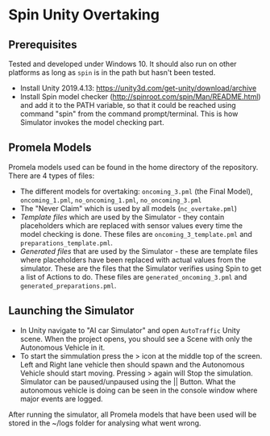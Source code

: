 # Spin Unity Overtaking

## Prerequisites

Tested and developed under Windows 10. It should also run on other platforms as long as `spin` is in the path but hasn't been tested.

 - Install Unity 2019.4.13: https://unity3d.com/get-unity/download/archive
 - Install Spin model checker (http://spinroot.com/spin/Man/README.html) and add it to the PATH variable, so that it could be reached using command "spin" from the command prompt/terminal. This is how Simulator invokes the model checking part.

## Promela Models
Promela models used can be found in the home directory of the repository. There are 4 types of files:
* The different models for overtaking: `oncoming_3.pml` (the Final Model), `oncoming_1.pml`, `no_oncoming_1.pml`, `no_oncoming_3.pml`
* The "Never Claim" which is used by all models (`nc_overtake.pml`)
* *Template files* which are used by the Simulator - they contain placeholders which are replaced with sensor values every time the model checking is done. These files are `oncoming_3_template.pml` and `preparations_template.pml`.
* *Generated files* that are used by the Simulator - these are template files where placeholders have been replaced with actual values from the simulator. These are the files that the Simulator verifies using Spin to get a list of Actions to do. These files are `generated_oncoming_3.pml` and `generated_preparations.pml`.

## Launching the Simulator

 - In Unity navigate to "AI car Simulator" and open `AutoTraffic` Unity scene. When the project opens, you should see a Scene with only the Autonomous Vehicle in it.
 - To start the simmulation press the > icon at the middle top of the screen. Left and Right lane vehicle then should spawn and the Autonomous Vehicle should start moving. 
   Pressing > again will Stop the simulation. Simulator can be paused/unpaused using the || Button.
   What the autonomous vehicle is doing can be seen in the console window where major events are logged.

After running the simulator, all Promela models that have been used will be stored in the ~/logs folder for analysing what went wrong.
